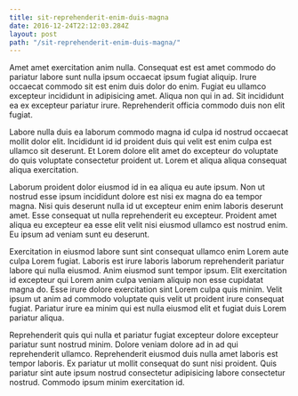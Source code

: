 ```yaml
---
title: sit-reprehenderit-enim-duis-magna
date: 2016-12-24T22:12:03.284Z
layout: post
path: "/sit-reprehenderit-enim-duis-magna/"
---
```


Amet amet exercitation anim nulla. Consequat est est amet commodo do pariatur labore sunt nulla ipsum occaecat ipsum fugiat aliquip. Irure occaecat commodo sit est enim duis dolor do enim. Fugiat eu ullamco excepteur incididunt in adipisicing amet. Aliqua non qui in ad. Sit incididunt ea ex excepteur pariatur irure. Reprehenderit officia commodo duis non elit fugiat.

Labore nulla duis ea laborum commodo magna id culpa id nostrud occaecat mollit dolor elit. Incididunt id id proident duis qui velit est enim culpa est ullamco sit deserunt. Et Lorem dolore elit amet do excepteur do voluptate do quis voluptate consectetur proident ut. Lorem et aliqua aliqua consequat aliqua exercitation.

Laborum proident dolor eiusmod id in ea aliqua eu aute ipsum. Non ut nostrud esse ipsum incididunt dolore est nisi ex magna do ea tempor magna. Nisi quis deserunt nulla id ut excepteur enim enim laboris deserunt amet. Esse consequat ut nulla reprehenderit eu excepteur. Proident amet aliqua eu excepteur ea esse elit velit nisi eiusmod ullamco est nostrud enim. Eu ipsum ad veniam sunt eu deserunt.

Exercitation in eiusmod labore sunt sint consequat ullamco enim Lorem aute culpa Lorem fugiat. Laboris est irure laboris laborum reprehenderit pariatur labore qui nulla eiusmod. Anim eiusmod sunt tempor ipsum. Elit exercitation id excepteur qui Lorem anim culpa veniam aliquip non esse cupidatat magna do. Esse irure dolore exercitation sint Lorem culpa quis minim. Velit ipsum ut anim ad commodo voluptate quis velit ut proident irure consequat fugiat. Pariatur irure ea minim qui est nulla eiusmod elit et fugiat duis Lorem pariatur aliqua.

Reprehenderit quis qui nulla et pariatur fugiat excepteur dolore excepteur pariatur sunt nostrud minim. Dolore veniam dolore ad in ad qui reprehenderit ullamco. Reprehenderit eiusmod duis nulla amet laboris est tempor laboris. Ex pariatur ut mollit consequat do sunt nisi proident. Quis pariatur sint aute ipsum nostrud consectetur adipisicing labore consectetur nostrud. Commodo ipsum minim exercitation id.